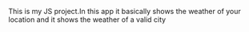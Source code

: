This is my JS project.In this app it basically shows the weather of your location and it shows the weather of a valid city
